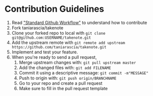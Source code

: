 # Contribution Guidelines
1. Read ["Standard Github Workflow"](https://gist.github.com/rjdmoore/ed014fba0ee2c7e75060ccd01b726cb8) to understand how to contribute
2. Fork taniarascia/takenote
3. Clone your forked repo to local with `git clone git@github.com:USERNAME/takenote.git`
4. Add the upstream remote with `git remote add upstream https://github.com/taniarascia/takenote.git`
4. Implement and test your feature.
5. When you're ready to send a pull request, 
    1. Merge upstream changes with: `git pull upstream master`
    1. Add the changed files with: `git add FILENAME`
    1. Commit it using a descriptive message: `git commit -m"MESSAGE"`
    1. Push to origin with: `git push origin/BRANCHNAME`
    1. Go to your repo and create a pull request
    1. Make sure to fill in the pull request template
    
